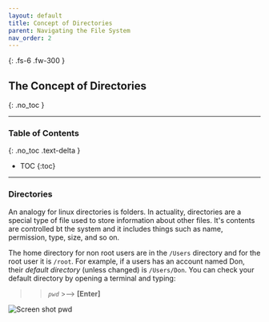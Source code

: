 ```yaml
---
layout: default
title: Concept of Directories
parent: Navigating the File System
nav_order: 2
---
```


{: .fs-6 .fw-300 }

## The Concept of Directories
{: .no_toc }

---

### Table of Contents
{: .no_toc .text-delta }
* TOC
{:toc}

---

### Directories

An analogy for linux directories is folders. In actuality, directories are a special type of file used to store information about other files. It's contents are controlled bt the system and it includes things such as name, permission, type, size, and so on.

The home directory for non root users are in the `/Users` directory and for the root user it is `/root`.
For example, if a users has an account named Don, their _default directory_ (unless changed) is `/Users/Don`.
You can check your default directory by opening a terminal and typing:

>> *`pwd`*  >-->  **[Enter]**

![Screen shot pwd](https://github.com/dl90/linux-basics/blob/gh-pages/docs/images/navigation/directories/pwd.png?raw=true "pwd")

